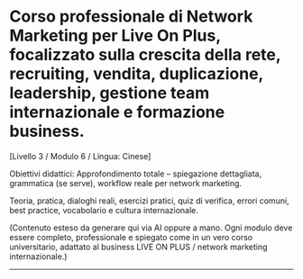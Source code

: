 # Corso professionale di Network Marketing per Live On Plus, focalizzato sulla crescita della rete, recruiting, vendita, duplicazione, leadership, gestione team internazionale e formazione business.


[Livello 3 / Modulo 6 / Lingua: Cinese]

Obiettivi didattici: Approfondimento totale – spiegazione dettagliata, grammatica (se serve), workflow reale per network marketing.

Teoria, pratica, dialoghi reali, esercizi pratici, quiz di verifica, errori comuni, best practice, vocabolario e cultura internazionale.


(Contenuto esteso da generare qui via AI oppure a mano. Ogni modulo deve essere completo, professionale e spiegato come in un vero corso universitario, adattato al business LIVE ON PLUS / network marketing internazionale.)

---
